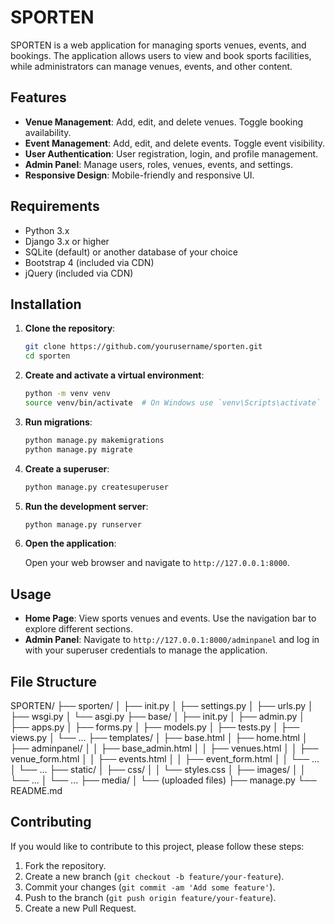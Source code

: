 # SPORTEN

SPORTEN is a web application for managing sports venues, events, and bookings. The application allows users to view and book sports facilities, while administrators can manage venues, events, and other content.

## Features

- **Venue Management**: Add, edit, and delete venues. Toggle booking availability.
- **Event Management**: Add, edit, and delete events. Toggle event visibility.
- **User Authentication**: User registration, login, and profile management.
- **Admin Panel**: Manage users, roles, venues, events, and settings.
- **Responsive Design**: Mobile-friendly and responsive UI.

## Requirements

- Python 3.x
- Django 3.x or higher
- SQLite (default) or another database of your choice
- Bootstrap 4 (included via CDN)
- jQuery (included via CDN)

## Installation

1. **Clone the repository**:

    ```bash
    git clone https://github.com/yourusername/sporten.git
    cd sporten
    ```

2. **Create and activate a virtual environment**:

    ```bash
    python -m venv venv
    source venv/bin/activate  # On Windows use `venv\Scripts\activate`
    ```


4. **Run migrations**:

    ```bash
    python manage.py makemigrations
    python manage.py migrate
    ```

5. **Create a superuser**:

    ```bash
    python manage.py createsuperuser
    ```

6. **Run the development server**:

    ```bash
    python manage.py runserver
    ```

7. **Open the application**:

    Open your web browser and navigate to `http://127.0.0.1:8000`.

## Usage

- **Home Page**: View sports venues and events. Use the navigation bar to explore different sections.
- **Admin Panel**: Navigate to `http://127.0.0.1:8000/adminpanel` and log in with your superuser credentials to manage the application.

## File Structure

SPORTEN/
├── sporten/
│ ├── init.py
│ ├── settings.py
│ ├── urls.py
│ ├── wsgi.py
│ └── asgi.py
├── base/
│ ├── init.py
│ ├── admin.py
│ ├── apps.py
│ ├── forms.py
│ ├── models.py
│ ├── tests.py
│ ├── views.py
│ └── ...
├── templates/
│ ├── base.html
│ ├── home.html
│ ├── adminpanel/
│ │ ├── base_admin.html
│ │ ├── venues.html
│ │ ├── venue_form.html
│ │ ├── events.html
│ │ ├── event_form.html
│ │ └── ...
│ └── ...
├── static/
│ ├── css/
│ │ └── styles.css
│ ├── images/
│ │ └── ...
│ └── ...
├── media/
│ └── (uploaded files)
├── manage.py
└── README.md


## Contributing

If you would like to contribute to this project, please follow these steps:

1. Fork the repository.
2. Create a new branch (`git checkout -b feature/your-feature`).
3. Commit your changes (`git commit -am 'Add some feature'`).
4. Push to the branch (`git push origin feature/your-feature`).
5. Create a new Pull Request.



